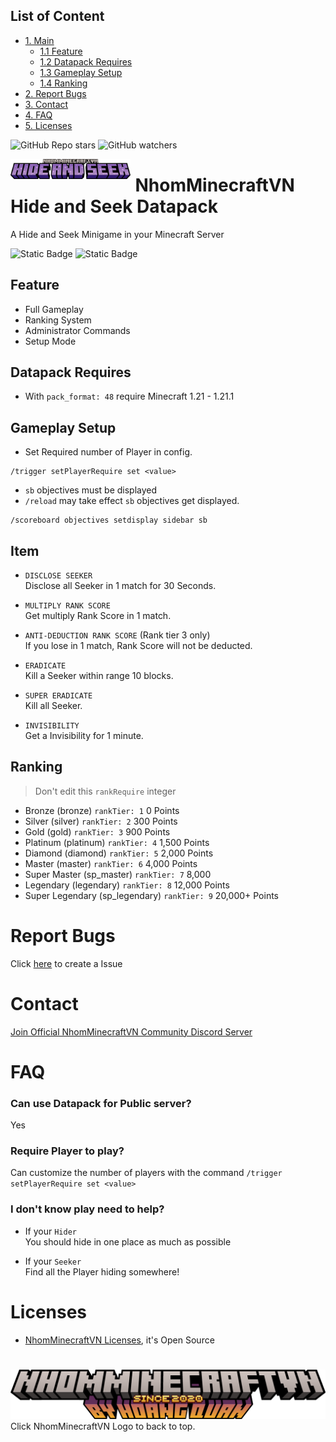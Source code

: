 ## List of Content
- [1. Main](#nhomminecraftvn-shooter-datapack)
    - [1.1 Feature](#feature)
    - [1.2 Datapack Requires](#datapack-requires)
    - [1.3 Gameplay Setup](#gameplay-setup)
    - [1.4 Ranking](#ranking)
- [2. Report Bugs](#report-bugs)
- [3. Contact](#contact)
- [4. FAQ](#faq)
- [5. Licenses](#licenses)

![GitHub Repo stars](https://img.shields.io/github/stars/nhomminecraftvn/NhomMinecraftVN-Hide-and-Seek-Datapack)
![GitHub watchers](https://img.shields.io/github/watchers/NhomMinecraftVN/NhomMinecraftVN-Hide-and-Seek-Datapack)

<img src="./assets/hns.png" width=38% height=38% style="margin-right: 8px" align="left">

# NhomMinecraftVN Hide and Seek Datapack

A Hide and Seek Minigame in your Minecraft Server

![Static Badge](https://img.shields.io/badge/Created_by-Th3Cr34t0r-blue) 
![Static Badge](https://img.shields.io/badge/Version-Release%201.03-green)

## Feature

- Full Gameplay
- Ranking System
- Administrator Commands
- Setup Mode

## Datapack Requires

- With `pack_format: 48` require Minecraft 1.21 - 1.21.1

## Gameplay Setup

- Set Required number of Player in config.

```mcfunction
/trigger setPlayerRequire set <value>
```

- `sb` objectives must be displayed
- `/reload` may take effect `sb` objectives get displayed.

```
/scoreboard objectives setdisplay sidebar sb
```

## Item
- ``DISCLOSE SEEKER``<br>
Disclose all Seeker in 1 match for 30 Seconds.

- ``MULTIPLY RANK SCORE``<br>
Get multiply Rank Score in 1 match.

- ``ANTI-DEDUCTION RANK SCORE`` (Rank tier 3 only)<br>
If you lose in 1 match, Rank Score will not be deducted.

- ``ERADICATE``<br>
Kill a Seeker within range 10 blocks.

- ``SUPER ERADICATE``<br>
Kill all Seeker.

- ``INVISIBILITY``<br>
Get a Invisibility for 1 minute.

## Ranking

> Don't edit this ``rankRequire`` integer

- Bronze (bronze) `rankTier: 1` 0 Points
- Silver (silver) `rankTier: 2` 300 Points
- Gold (gold) `rankTier: 3` 900 Points
- Platinum (platinum) `rankTier: 4` 1,500 Points
- Diamond (diamond) `rankTier: 5` 2,000 Points
- Master (master) `rankTier: 6` 4,000 Points
- Super Master (sp_master) `rankTier: 7` 8,000
- Legendary (legendary) `rankTier: 8` 12,000 Points
- Super Legendary (sp_legendary) `rankTier: 9` 20,000+ Points

# Report Bugs
Click [here](https://github.com/nhomminecraftvn/NhomMinecraftVN-Hide-and-Seek-Datapack/issues/new) to create a Issue

# Contact

[Join Official NhomMinecraftVN Community Discord Server](https://discord.gg/ZCDmaHpHUu)

# FAQ
### Can use Datapack for Public server?
Yes

### Require Player to play?
Can customize the number of players with the command ``/trigger setPlayerRequire set <value>``

### I don't know play need to help?
- If your ``Hider``<br>
You should hide in one place as much as possible

- If your ``Seeker``<br>
Find all the Player hiding somewhere!


# Licenses

- [NhomMinecraftVN Licenses](LICENSE), it's Open Source

#

[<img src="./assets/new_logo.png">](#) Click NhomMinecraftVN Logo to back to top.
